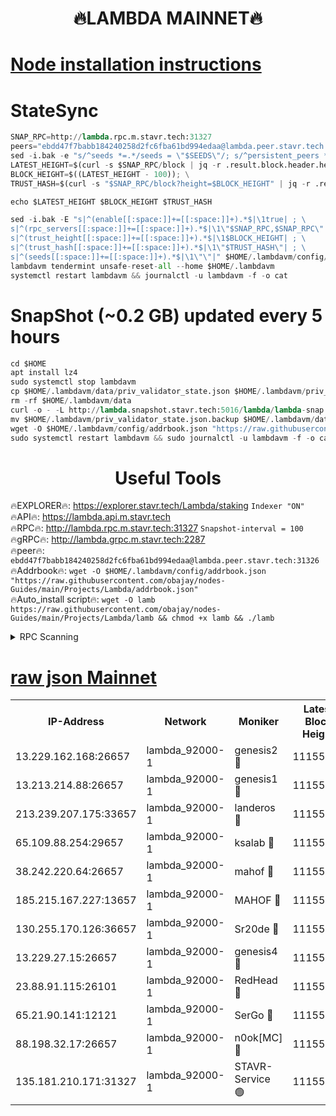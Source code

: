 <h1 align="center"> 🔥LAMBDA MAINNET🔥</h1>


[Node installation instructions](https://github.com/obajay/nodes-Guides/tree/main/Projects/Lambda)
=


# StateSync
```python
SNAP_RPC=http://lambda.rpc.m.stavr.tech:31327
peers="ebdd47f7babb184240258d2fc6fba61bd994edaa@lambda.peer.stavr.tech:31326" 
sed -i.bak -e "s/^seeds *=.*/seeds = \"$SEEDS\"/; s/^persistent_peers *=.*/persistent_peers = \"$PEERS\"/" $HOME/.lambdavm/config/config.toml
LATEST_HEIGHT=$(curl -s $SNAP_RPC/block | jq -r .result.block.header.height); \
BLOCK_HEIGHT=$((LATEST_HEIGHT - 100)); \
TRUST_HASH=$(curl -s "$SNAP_RPC/block?height=$BLOCK_HEIGHT" | jq -r .result.block_id.hash)

echo $LATEST_HEIGHT $BLOCK_HEIGHT $TRUST_HASH

sed -i.bak -E "s|^(enable[[:space:]]+=[[:space:]]+).*$|\1true| ; \
s|^(rpc_servers[[:space:]]+=[[:space:]]+).*$|\1\"$SNAP_RPC,$SNAP_RPC\"| ; \
s|^(trust_height[[:space:]]+=[[:space:]]+).*$|\1$BLOCK_HEIGHT| ; \
s|^(trust_hash[[:space:]]+=[[:space:]]+).*$|\1\"$TRUST_HASH\"| ; \
s|^(seeds[[:space:]]+=[[:space:]]+).*$|\1\"\"|" $HOME/.lambdavm/config/config.toml
lambdavm tendermint unsafe-reset-all --home $HOME/.lambdavm
systemctl restart lambdavm && journalctl -u lambdavm -f -o cat

```
# SnapShot (~0.2 GB) updated every 5 hours
```python
cd $HOME
apt install lz4
sudo systemctl stop lambdavm
cp $HOME/.lambdavm/data/priv_validator_state.json $HOME/.lambdavm/priv_validator_state.json.backup
rm -rf $HOME/.lambdavm/data
curl -o - -L http://lambda.snapshot.stavr.tech:5016/lambda/lambda-snap.tar.lz4 | lz4 -c -d - | tar -x -C $HOME/.lambdavm --strip-components 2
mv $HOME/.lambdavm/priv_validator_state.json.backup $HOME/.lambdavm/data/priv_validator_state.json
wget -O $HOME/.lambdavm/config/addrbook.json "https://raw.githubusercontent.com/obajay/nodes-Guides/main/Projects/Lambda/addrbook.json"
sudo systemctl restart lambdavm && sudo journalctl -u lambdavm -f -o cat
```
 <h1 align="center"> Useful Tools</h1>

🔥EXPLORER🔥:      https://explorer.stavr.tech/Lambda/staking	        `Indexer "ON"` \
🔥API🔥: 			 		 https://lambda.api.m.stavr.tech \
🔥RPC🔥:           http://lambda.rpc.m.stavr.tech:31327	              `Snapshot-interval = 100` \
🔥gRPC🔥:          http://lambda.grpc.m.stavr.tech:2287 \
🔥peer🔥:					 `ebdd47f7babb184240258d2fc6fba61bd994edaa@lambda.peer.stavr.tech:31326` \
🔥Addrbook🔥:    ```wget -O $HOME/.lambdavm/config/addrbook.json "https://raw.githubusercontent.com/obajay/nodes-Guides/main/Projects/Lambda/addrbook.json"``` \
🔥Auto_install script🔥: ```wget -O lamb https://raw.githubusercontent.com/obajay/nodes-Guides/main/Projects/Lambda/lamb && chmod +x lamb && ./lamb```


<details>
<summary>RPC Scanning</summary>

<h2 align="center"> We scan nodes in real time every 4 hours. And we provide the final result of RPC endpoints.
We cannot influence the operation of these nodes in any way. </h2>


```python
If Voting Power is higher than 0 --> then the Node is a validator of the network and may be subject to attack and be a potential threat to the chain.
```
```python
We marked such validators with a red symbol
```

</details>

[raw json Mainnet](https://rpc-check.lambm.stavr.tech/lambm/rpc-lambm-result.json)
=


<table><tr><th>IP-Address</th><th>Network</th><th>Moniker</th><th>Latest Block Height</th><th>Earliest Block Height</th><th>Catching Up</th><th>Tx Index</th><th>Voting Power</th><th>Scan Time</th></tr><tr><td>13.229.162.168:26657</td><td>lambda_92000-1</td><td>genesis2 🔴</td><td>11155470</td><td>1</td><td>False</td><td>on</td><td>16689330</td><td>2024-01-16T03:56:27.335758212UTC</td></tr><tr><td>13.213.214.88:26657</td><td>lambda_92000-1</td><td>genesis1 🔴</td><td>11155470</td><td>1</td><td>False</td><td>on</td><td>107835</td><td>2024-01-16T03:56:32.355021827UTC</td></tr><tr><td>213.239.207.175:33657</td><td>lambda_92000-1</td><td>landeros 🔴</td><td>11155468</td><td>8136001</td><td>False</td><td>off</td><td>1394917</td><td>2024-01-16T03:56:21.213733179UTC</td></tr><tr><td>65.109.88.254:29657</td><td>lambda_92000-1</td><td>ksalab 🔴</td><td>11155472</td><td>8715001</td><td>False</td><td>on</td><td>507955</td><td>2024-01-16T03:56:37.162914632UTC</td></tr><tr><td>38.242.220.64:26657</td><td>lambda_92000-1</td><td>mahof 🔴</td><td>11155467</td><td>10131001</td><td>False</td><td>off</td><td>770350</td><td>2024-01-16T03:56:14.861026702UTC</td></tr><tr><td>185.215.167.227:13657</td><td>lambda_92000-1</td><td>MAHOF 🔴</td><td>11155470</td><td>10134001</td><td>False</td><td>on</td><td>2051510</td><td>2024-01-16T03:56:31.075431764UTC</td></tr><tr><td>130.255.170.126:36657</td><td>lambda_92000-1</td><td>Sr20de 🔴</td><td>11155468</td><td>10715001</td><td>False</td><td>off</td><td>675277</td><td>2024-01-16T03:56:21.913649958UTC</td></tr><tr><td>13.229.27.15:26657</td><td>lambda_92000-1</td><td>genesis4 🔴</td><td>11155470</td><td>11043001</td><td>False</td><td>on</td><td>9763079</td><td>2024-01-16T03:56:30.688140959UTC</td></tr><tr><td>23.88.91.115:26101</td><td>lambda_92000-1</td><td>RedHead 🔴</td><td>11155468</td><td>11055468</td><td>False</td><td>off</td><td>553202</td><td>2024-01-16T03:56:21.484649814UTC</td></tr><tr><td>65.21.90.141:12121</td><td>lambda_92000-1</td><td>SerGo 🔴</td><td>11155472</td><td>11055472</td><td>False</td><td>off</td><td>10611884</td><td>2024-01-16T03:56:37.525510770UTC</td></tr><tr><td>88.198.32.17:26657</td><td>lambda_92000-1</td><td>n0ok[MC] 🔴</td><td>11155473</td><td>11055473</td><td>False</td><td>off</td><td>1578630</td><td>2024-01-16T03:56:40.511820765UTC</td></tr><tr><td>135.181.210.171:31327</td><td>lambda_92000-1</td><td>STAVR-Service 🟢</td><td>11155472</td><td>11154501</td><td>False</td><td>on</td><td>0</td><td>2024-01-16T03:56:36.813321878UTC</td></tr></table>
